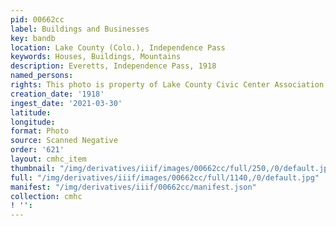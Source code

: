 ```yaml
---
pid: 00662cc
label: Buildings and Businesses
key: bandb
location: Lake County (Colo.), Independence Pass
keywords: Houses, Buildings, Mountains
description: Everetts, Independence Pass, 1918
named_persons: 
rights: This photo is property of Lake County Civic Center Association.
creation_date: '1918'
ingest_date: '2021-03-30'
latitude: 
longitude: 
format: Photo
source: Scanned Negative
order: '621'
layout: cmhc_item
thumbnail: "/img/derivatives/iiif/images/00662cc/full/250,/0/default.jpg"
full: "/img/derivatives/iiif/images/00662cc/full/1140,/0/default.jpg"
manifest: "/img/derivatives/iiif/00662cc/manifest.json"
collection: cmhc
! '': 
---
```

